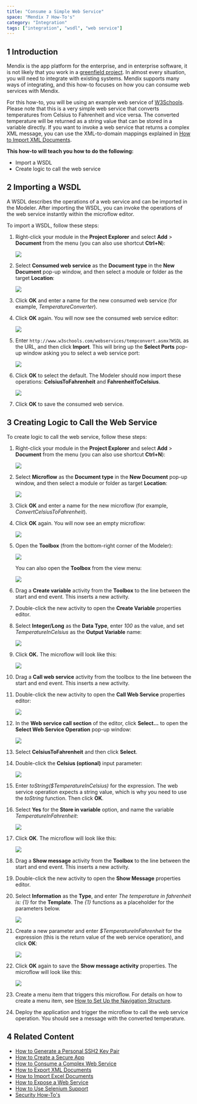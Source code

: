 ```yaml
---
title: "Consume a Simple Web Service"
space: "Mendix 7 How-To's"
category: "Integration"
tags: ["integration", "wsdl", "web service"]
---
```


## 1 Introduction

Mendix is the app platform for the enterprise, and in enterprise software, it is not likely that you work in a [greenfield project](https://en.wikipedia.org/wiki/Greenfield_project). In almost every situation, you will need to integrate with existing systems. Mendix supports many ways of integrating, and this how-to focuses on how you can consume web services with Mendix.

For this how-to, you will be using an example web service of [W3Schools](http://www.w3schools.com/). Please note that this is a very simple web service that converts temperatures from Celsius to Fahrenheit and vice versa. The converted temperature will be returned as a string value that can be stored in a variable directly. If you want to invoke a web service that returns a complex XML message, you can use the XML-to-domain mappings explained in [How to Import XML Documents](importing-xml-documents).

**This how-to will teach you how to do the following:**

* Import a WSDL
* Create logic to call the web service

## 2 Importing a WSDL

A WSDL describes the operations of a web service and can be imported in the Modeler. After importing the WSDL, you can invoke the operations of the web service instantly within the microflow editor.

To import a WSDL, follow these steps:

1. Right-click your module in the **Project Explorer** and select **Add** > **Document** from the menu (you can also use shortcut **Ctrl+N**):

    ![](attachments/18448738/18582087.png)

2. Select **Consumed web service** as the **Document type** in the **New Document** pop-up window, and then select a module or folder as the target **Location**:

    ![](attachments/18448738/18582086.png)

3. Click **OK** and enter a name for the new consumed web service (for example, _TemperatureConverter_).
4. Click **OK** again. You will now see the consumed web service editor:

    ![](attachments/18448738/18582085.png)

5. Enter `http://www.w3schools.com/webservices/tempconvert.asmx?WSDL` as the URL, and then click **Import**. This will bring up the **Select Ports** pop-up window asking you to select a web service port:

    ![](attachments/18448738/18582065.png)

6. Click **OK** to select the default. The Modeler should now import these operations: **CelsiusToFahrenheit** and **FahrenheitToCelsius**.

    ![](attachments/18448738/18582084.png)

7. Click **OK** to save the consumed web service.

## 3 Creating Logic to Call the Web Service

To create logic to call the web service, follow these steps:

1. Right-click your module in the **Project Explorer** and select **Add** > **Document** from the menu (you can also use shortcut **Ctrl+N**):

    ![](attachments/18448738/18582087.png)

2. Select **Microflow** as the **Document type** in the **New Document** pop-up window, and then select a module or folder as target **Location**:

    ![](attachments/18448738/18582083.png)

3. Click **OK** and enter a name for the new microflow (for example, _ConvertCelsiusToFahrenheit_).
4. Click **OK** again. You will now see an empty microflow:

    ![](attachments/18448738/18582081.png)

5. Open the **Toolbox** (from the bottom-right corner of the Modeler):

    ![](attachments/8784287/8946802.png)

    You can also open the **Toolbox** from the view menu:

    ![](attachments/18448738/18582066.png)

6. Drag a **Create variable** activity from the **Toolbox** to the line between the start and end event. This inserts a new activity.
7. Double-click the new activity to open the **Create Variable** properties editor.
8. Select **Integer/Long** as the **Data Type**, enter *100* as the value, and set *TemperatureInCelsius* as the **Output Variable** name:

    ![](attachments/18448738/18582080.png)

9. Click **OK.** The microflow will look like this:

    ![](attachments/18448738/18582079.png)

10. Drag a **Call web service** activity from the toolbox to the line between the start and end event. This inserts a new activity.
11. Double-click the new activity to open the **Call Web Service** properties editor:

    ![](attachments/18448738/18582077.png)

12. In the **Web service call section** of the editor, click **Select...** to open the **Select Web Service Operation** pop-up window:

    ![](attachments/18448738/18582076.png)

13. Select **CelsiusToFahrenheit** and then click **Select**.
14. Double-click the **Celsius (optional)** input parameter:

    ![](attachments/18448738/18582075.png)

15. Enter *toString($TemperatureInCelsius)* for the expression. The web service operation expects a string value, which is why you need to use the *toString* function. Then click **OK**.
16. Select **Yes** for the **Store in variable** option, and name the variable *TemperatureInFahrenheit*:

    ![](attachments/18448738/18582074.png)

17. Click **OK**. The microflow will look like this:

    ![](attachments/18448738/18582073.png)

18. Drag a **Show message** activity from the **Toolbox** to the line between the start and end event. This inserts a new activity.
19. Double-click the new activity to open the **Show Message** properties editor.
20. Select **Information** as the **Type**, and enter *The temperature in fahrenheit is: {1}* for the **Template**. The *{1}* functions as a placeholder for the parameters below.

    ![](attachments/18448738/18582071.png)

21. Create a new parameter and enter *$TemperatureInFahrenheit* for the expression (this is the return value of the web service operation), and click **OK**:

    ![](attachments/18448738/18582072.png)

22. Click **OK** again to save the **Show message activity** properties. The microflow will look like this:

    ![](attachments/18448738/18582070.png)

23. Create a menu item that triggers this microflow. For details on how to create a menu item, see [How to Set Up the Navigation Structure](setting-up-the-navigation-structure).
24. Deploy the application and trigger the microflow to call the web service operation. You should see a message with the converted temperature.

## 4 Related Content

* [How to Generate a Personal SSH2 Key Pair](generating-a-personal-ssh2-key-pair)
* [How to Create a Secure App](create-a-secure-app)
* [How to Consume a Complex Web Service](consume-a-complex-web-service)
* [How to Export XML Documents](export-xml-documents)
* [How to Import Excel Documents](importing-excel-documents)
* [How to Expose a Web Service](expose-a-web-service)
* [How to Use Selenium Support](selenium-support)
* [Security How-To's](security)
